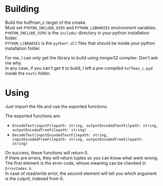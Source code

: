 # Building
Build the huffman_c target of the cmake.   
Must set `PYHTON_INCLUDE_DIRS` and `PYTHON_LIBRARIES` environment variables.   
`PYHTON_INCLUDE_DIRS` is the `include/` directory in your python installation folder.   
`PYTHON_LIBRARIES` is the `python*.dll` files that should be inside your python installation folder.

For me, I can only get the library to build using mingw32 compiler. Don't ask me why.   
In any case, if you can't get it to build, I left a pre-compiled `huffman_c.pyd` inside the `tests` folder.

# Using
Just import the file and use the exported functions.

The exported functions are:
- `EncodeText(inputFilepath: string, outputEncodedTextFilpath: string, outputEncodedTreeFilepath: string)`
- `DecodeText(inputEncodedTextFilepath: string, inputEncodedTreeFilepath: string, outputEncodedTreeFilepath: string)`

On success, these functions will return 0.   
If there are errors, they will return tuples so you can know what went wrong.   
The first element is the error code, whose meaning can be checked in `ErrorCodes.h`.   
In case of read/write error, the second element will tell you which argument is the culprit, indexed from 0.
